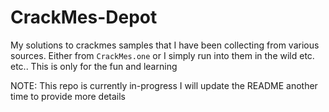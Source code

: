 # CrackMes-Depot
My solutions to crackmes samples that I have been collecting from various sources.
Either from ``CrackMes.one`` or I simply run into them in the wild etc. etc..
This is only for the fun and learning

NOTE: This repo is currently in-progress
I will update the README another time to provide more details

